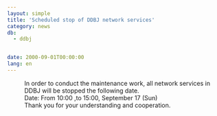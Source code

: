 ```yaml
---
layout: simple
title: 'Scheduled stop of DDBJ network services'
category: news
db:
  - ddbj


date: 2000-09-01T00:00:00
lang: en
---
```


<dd>In order to conduct the maintenance work, all network services in DDBJ will be stopped the following date.<br>
<dd>Date: From 10:00 ,to 15:00, September 17 (Sun)<br>
<dd>Thank you for your understanding and cooperation.</dd>
</dd>
</dd>
